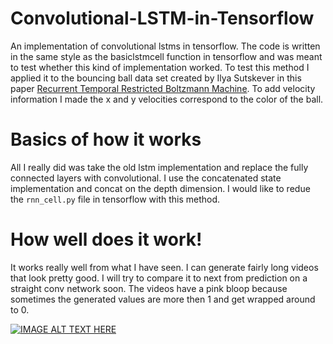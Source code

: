# Convolutional-LSTM-in-Tensorflow
An implementation of convolutional lstms in tensorflow. The code is written in the same style as the basiclstmcell function in tensorflow and was meant to test whether this kind of implementation worked. To test this method I applied it to the bouncing ball data set created by Ilya Sutskever in this paper [Recurrent Temporal Restricted Boltzmann Machine](http://www.uoguelph.ca/~gwtaylor/publications/nips2008/rtrbm.pdf). To add velocity information I made the x and y velocities correspond to the color of the ball.

# Basics of how it works
All I really did was take the old lstm implementation and replace the fully connected layers with convolutional. I use the concatenated state implementation and concat on the depth dimension. I would like to redue the `rnn_cell.py` file in tensorflow with this method.

# How well does it work!
It works really well from what I have seen. I can generate fairly long videos that look pretty good. I will try to compare it to next from prediction on a straight conv network soon. The videos have a pink bloop because sometimes the generated values are more then 1 and get wrapped around to 0.

[![IMAGE ALT TEXT HERE](http://img.youtube.com/vi/RjZ1VKYyHhs/0.jpg)](http://www.youtube.com/watch?v=RjZ1VKYyHhs)
